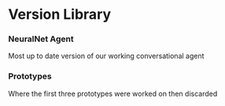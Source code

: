 # Version Library
### NeuralNet Agent
Most up to date version of our working conversational agent

### Prototypes
Where the first three prototypes were worked on then discarded
